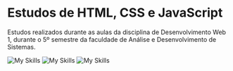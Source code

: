 # Estudos de HTML, CSS e JavaScript
Estudos realizados durante as aulas da disciplina de Desenvolvimento Web 1, durante o 5º semestre da faculdade de Análise e Desenvolvimento de Sistemas.

![My Skills](https://skillicons.dev/icons?i=html)
![My Skills](https://skillicons.dev/icons?i=css)
![My Skills](https://skillicons.dev/icons?i=js)
